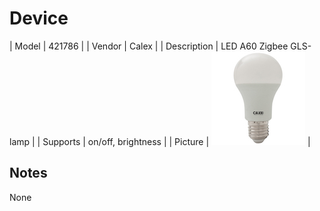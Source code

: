 
# Device

| Model | 421786  |
| Vendor  | Calex  |
| Description | LED A60 Zigbee GLS-lamp |
| Supports | on/off, brightness |
| Picture | ![../images/devices/421786.jpg](../images/devices/421786.jpg) |

## Notes

None
